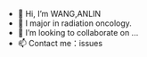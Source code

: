 - 👋 Hi, I’m WANG,ANLIN
- 👀 I major in radiation oncology.
- 💞️ I’m looking to collaborate on ...
- 📫 Contact me：issues

<!---
Wanganlin00/Wanganlin00 is a ✨ special ✨ repository because its `README.md` (this file) appears on your GitHub profile.
You can click the Preview link to take a look at your changes.
--->
  
